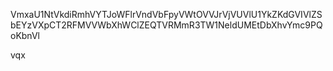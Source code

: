 VmxaU1NtVkdiRmhVYTJoWFlrVndVbFpyVWtOVVJrVjVUVlU1YkZKdGVIVlZS
bEYzVXpCT2RFMVVWbXhWClZEQTVRMmR3TW1NeldUMEtDbXhvYmc9PQoKbnVl

vqx